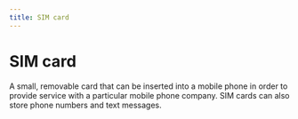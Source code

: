 ```yaml
---
title: SIM card
---
```

# SIM card

A small, removable card that can be inserted into a mobile phone in order to provide service with a particular mobile phone company. SIM cards can also store phone numbers and text messages.